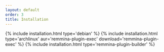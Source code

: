 ```yaml
---
layout: default
order: 3
title: Installation
---
```

{% include installation.html type='debian' %}
{% include installation.html type='archlinux' aur='remmina-plugin-exec' download='remmina-plugin-exec' %}
{% include installation.html type='remmina-plugin-builder' %}
